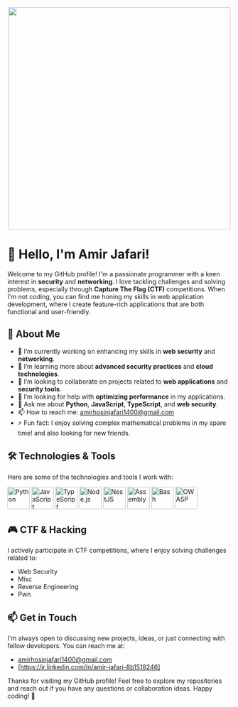 <div id="header" align="center">
  <img src="https://media.giphy.com/media/axnFGXT6MzvgY/giphy.gif?cid=ecf05e47ba0jaeyomg9zxzkmxw1hz2zsl7vxzfy9wk3gumv2&ep=v1_gifs_related&rid=giphy.gif&ct=g" width="500"/>
</div>


# 👋 Hello, I'm Amir Jafari!

Welcome to my GitHub profile! I'm a passionate programmer with a keen interest in **security** and **networking**. I love tackling challenges and solving problems, especially through **Capture The Flag (CTF)** competitions. When I'm not coding, you can find me honing my skills in web application development, where I create feature-rich applications that are both functional and user-friendly.

## 🚀 About Me

- 🔭 I’m currently working on enhancing my skills in **web security** and **networking**.
- 🌱 I’m learning more about **advanced security practices** and **cloud technologies**.
- 👯 I’m looking to collaborate on projects related to **web applications** and **security tools**.
- 🤔 I’m looking for help with **optimizing performance** in my applications.
- 💬 Ask me about **Python**, **JavaScript**, **TypeScript**, and **web security**.
- 📫 How to reach me: [amirhosinjafari1400@gmail.com](mailto:amirhosinjafari1400@gmail.com)
- ⚡ Fun fact: I enjoy solving complex mathematical problems in my spare time! and also looking for new friends.

## 🛠️ Technologies & Tools

Here are some of the technologies and tools I work with:

<p>
  <img src="link-to-python-logo" alt="Python" width="50" height="50"/>
  <img src="link-to-javascript-logo" alt="JavaScript" width="50" height="50"/>
  <img src="link-to-typescript-logo" alt="TypeScript" width="50" height="50"/>
  <img src="link-to-nodejs-logo" alt="Node.js" width="50" height="50"/>
  <img src="link-to-nestjs-logo" alt="NestJS" width="50" height="50"/>
  <img src="link-to-assembly-logo" alt="Assembly" width="50" height="50"/>
  <img src="link-to-bash-logo" alt="Bash" width="50" height="50"/>
  <img src="link-to-owasp-logo" alt="OWASP" width="50" height="50"/>
</p>

## 🎮 CTF & Hacking

I actively participate in CTF competitions, where I enjoy solving challenges related to:

- Web Security
- Misc
- Reverse Engineering
- Pwn

## 📫 Get in Touch

I'm always open to discussing new projects, ideas, or just connecting with fellow developers. You can reach me at:

- [amirhosinjafari1400@gmail.com](mailto:amirhosinjafari1400@gmail.com)
- [https://ir.linkedin.com/in/amir-jafari-8b1518246]


Thanks for visiting my GitHub profile! Feel free to explore my repositories and reach out if you have any questions or collaboration ideas. Happy coding! 🎉
